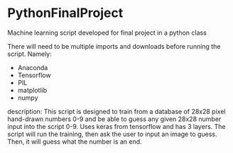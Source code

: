 # PythonFinalProject
Machine learning script developed for final project in a python class

There will need to be multiple imports and downloads before running the script. Namely:
- Anaconda
- Tensorflow
- PIL
- matplotlib
- numpy

description:
This script is designed to train from a database of 28x28 pixel hand-drawn numbers 0-9 and be able to guess any given 28x28 number input into the script 0-9. Uses keras from tensorflow and has 3 layers. The script will run the training, then ask the user to input an image to guess. Then, it will guess what the number is an end.
